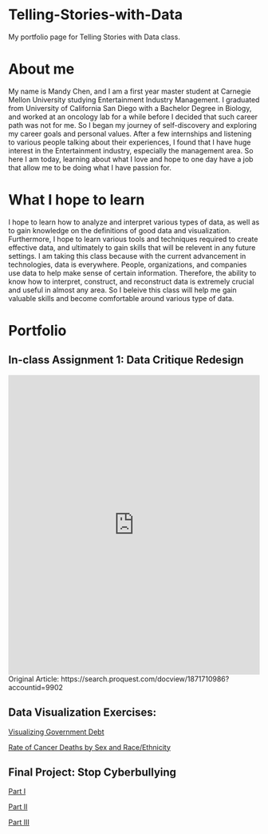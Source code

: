# Telling-Stories-with-Data
My portfolio page for Telling Stories with Data class.

# About me
My name is Mandy Chen, and I am a first year master student at Carnegie Mellon University studying Entertainment Industry Management. I graduated from University of California San Diego with a Bachelor Degree in Biology, and worked at an oncology lab for a while before I decided that such career path was not for me. So I began my journey of self-discovery and exploring my career goals and personal values. After a few internships and listening to various people talking about their experiences, I found that I have huge interest in the Entertainment industry, especially the management area. So here I am today, learning about what I love and hope to one day have a job that allow me to be doing what I have passion for.

# What I hope to learn
I hope to learn how to analyze and interpret various types of data, as well as to gain knowledge on the definitions of good data and visualization. Furthermore, I hope to learn various tools and techniques required to create effective data, and ultimately to gain skills that will be relevent in any future settings. 
I am taking this class because with the current advancement in technologies, data is everywhere. People, organizations, and companies use data to help make sense of certain information. Therefore, the ability to know how to interpret, construct, and reconstruct data is extremely crucial and useful in almost any area. So I beleive this class will help me gain valuable skills and become comfortable around various type of data.

# Portfolio
## In-class Assignment 1: Data Critique Redesign
<iframe title="Brazil's Golden Oldie Blowout" aria-label="chart" id="datawrapper-chart-DlblA" src="https://datawrapper.dwcdn.net/DlblA/1/" scrolling="no" frameborder="0" style="width: 0; min-width: 100% !important; border: none;" height="600"></iframe><script type="text/javascript">!function(){"use strict";window.addEventListener("message",(function(a){if(void 0!==a.data["datawrapper-height"])for(var e in a.data["datawrapper-height"]){var t=document.getElementById("datawrapper-chart-"+e)||document.querySelector("iframe[src*='"+e+"']");t&&(t.style.height=a.data["datawrapper-height"][e]+"px")}}))}();
</script>
Original Article: https://search.proquest.com/docview/1871710986?accountid=9902

## Data Visualization Exercises:
[Visualizing Government Debt](/dataviz.md)

[Rate of Cancer Deaths by Sex and Race/Ethnicity](/dataviz2.md)

## Final Project: Stop Cyberbullying
[Part I](/dataviz3.md)

[Part II](/dataviz4.md)

[Part III](/dataviz5.md)


